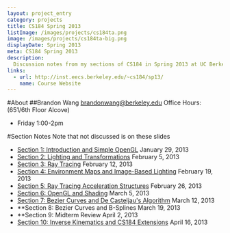 ```yaml
---
layout: project_entry
category: projects
title: CS184 Spring 2013
listImage: /images/projects/cs184ta.png
image: /images/projects/cs184ta-big.png
displayDate: Spring 2013
meta: CS184 Spring 2013
description:
  Discussion notes from my sections of CS184 in Spring 2013 at UC Berkeley.
links:
  - url: http://inst.eecs.berkeley.edu/~cs184/sp13/
    name: Course Website
---
```

#About
##Brandon Wang
[brandonwang@berkeley.edu](mailto:brandonwang@berkeley.edu)
Office Hours: (651/6th Floor Alcove)
- Friday 1:00-2pm

#Section Notes
Note that not discussed is on these slides

- [Section 1: Introduction and Simple OpenGL](http://s3.brandonwang.net/teaching/cs184sp13/s1.html) January 29, 2013
- [Section 2: Lighting and Transformations](http://s3.brandonwang.net/teaching/cs184sp13/s2.html) February 5, 2013
- [Section 3: Ray Tracing](http://s3.brandonwang.net/teaching/cs184sp13/s3.html) February 12, 2013
- [Section 4: Environment Maps and Image-Based Lighting](http://s3.brandonwang.net/teaching/cs184sp13/s4.html) February 19, 2013
- [Section 5: Ray Tracing Acceleration Structures](http://s3.brandonwang.net/teaching/cs184sp13/s5.html) February 26, 2013
- [Section 6: OpenGL and Shading](http://s3.brandonwang.net/teaching/cs184sp13/s6.html) March 5, 2013
- [Section 7: Bezier Curves and De Casteljau's Algorithm](http://s3.brandonwang.net/teaching/cs184sp13/s7.html) March 12, 2013
- **Section 8: Bezier Curves and B-Splines March 19, 2013
- **Section 9: Midterm Review April 2, 2013
- [Section 10: Inverse Kinematics and CS184 Extensions](http://s3.brandonwang.net/teaching/cs184sp13/s10.html) April 16, 2013
